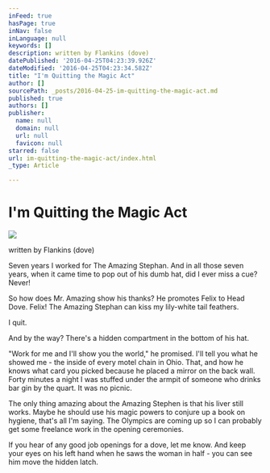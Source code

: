 ```yaml
---
inFeed: true
hasPage: true
inNav: false
inLanguage: null
keywords: []
description: written by Flankins (dove)
datePublished: '2016-04-25T04:23:39.926Z'
dateModified: '2016-04-25T04:23:34.582Z'
title: "I'm Quitting the Magic Act"
author: []
sourcePath: _posts/2016-04-25-im-quitting-the-magic-act.md
published: true
authors: []
publisher:
  name: null
  domain: null
  url: null
  favicon: null
starred: false
url: im-quitting-the-magic-act/index.html
_type: Article

---
```

# I'm Quitting the Magic Act
![](https://s3-us-west-2.amazonaws.com/the-grid-img/p/586595f64617a19972156caaa19a015bb8f7e931.jpg)

written by Flankins (dove)

Seven years I worked for The Amazing Stephan. And in all those seven years, when it came time to pop out of his dumb hat, did I ever miss a cue? Never! 

So how does Mr. Amazing show his thanks? He promotes Felix to Head Dove. Felix! The Amazing Stephan can kiss my lily-white tail feathers. 

I quit. 

And by the way? There's a hidden compartment in the bottom of his hat. 

"Work for me and I'll show you the world," he promised. I'll tell you what he showed me - the inside of every motel chain in Ohio. That, and how he knows what card you picked because he placed a mirror on the back wall. Forty minutes a night I was stuffed under the armpit of someone who drinks bar gin by the quart. It was no picnic. 

The only thing amazing about the Amazing Stephen is that his liver still works. Maybe he should use his magic powers to conjure up a book on hygiene, that's all I'm saying. The Olympics are coming up so I can probably get some freelance work in the opening ceremonies. 

If you hear of any good job openings for a dove, let me know. And keep your eyes on his left hand when he saws the woman in half - you can see him move the hidden latch.